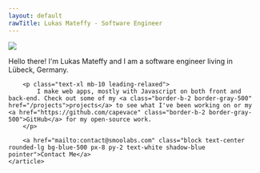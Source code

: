 ```yaml
---
layout: default
rawTitle: Lukas Mateffy - Software Engineer
---
```


<div class="container my-6 mb-10 flex flex-wrap sm:flex-no-wrap justify-center sm:justify-start">
	<img class="rounded-full border-8 shadow-lg flex-initial h-64 w-64 border-white sm:mr-10 mb-5 sm:mb-0" src="{{ '/public/images/profile.jpg' | absolute_url }}">
	<article class="flex-1">
		<p class="text-3xl mb-5">
			<span class="font-semibold" title="General Kenobi!">Hello there!</span> I'm Lukas Mateffy and I am a software engineer living in Lübeck, Germany.
		</p>

		<p class="text-xl mb-10 leading-relaxed">
			I make web apps, mostly with Javascript on both front and back-end. Check out some of my <a class="border-b-2 border-gray-500" href="/projects">projects</a> to see what I've been working on or my <a href="https://github.com/capevace" class="border-b-2 border-gray-500">GitHub</a> for my open-source work.
		</p>

		<a href="mailto:contact@smoolabs.com" class="block text-center rounded-lg bg-blue-500 px-8 py-2 text-white shadow-blue pointer">Contact Me</a>
	</article>
	
</div>